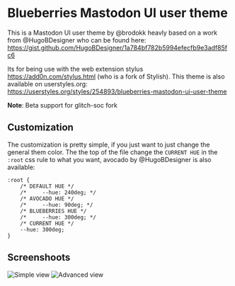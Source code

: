 # Blueberries Mastodon UI user theme

This is a Mastodon UI user theme by @brodokk heavly based on a work from
@HugoBDesigner who can be found here: https://gist.github.com/HugoBDesigner/1a784bf782b5994efecfb9e3adf85fc6

Its for being use with the web extension stylus https://add0n.com/stylus.html
(who is a fork of Stylish). This theme is also available on userstyles.org:
https://userstyles.org/styles/254893/blueberries-mastodon-ui-user-theme

**Note**: Beta support for glitch-soc fork

## Customization

The customization is pretty simple, if you just want to just change the general
them color. The the top of the file change the `CURRENT HUE` in the `:root`
css rule to what you want, avocado by @HugoBDesigner is also available:

```
:root {
    /* DEFAULT HUE */
    /*     --hue: 240deg; */
    /* AVOCADO HUE */
    /*     --hue: 90deg; */
    /* BLUEBERRIES HUE */
    /*     --hue: 300deg; */
    /* CURRENT HUE */
    --hue: 300deg;
}
```

## Screenshoots

![Simple view](https://userstyles.org/style_screenshots/254893_after.png)
![Advanced view](https://userstyles.org/style_screenshots/254893_additional_41580.png)
